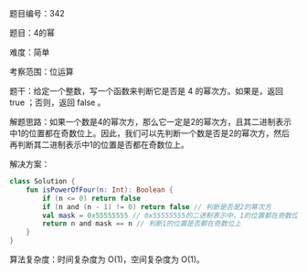 题目编号：342

题目：4的幂

难度：简单

考察范围：位运算

题干：给定一个整数，写一个函数来判断它是否是 4 的幂次方。如果是，返回 true ；否则，返回 false 。

解题思路：如果一个数是4的幂次方，那么它一定是2的幂次方，且其二进制表示中1的位置都在奇数位上。因此，我们可以先判断一个数是否是2的幂次方，然后再判断其二进制表示中1的位置是否都在奇数位上。

解决方案：

```kotlin
class Solution {
    fun isPowerOfFour(n: Int): Boolean {
        if (n <= 0) return false
        if (n and (n - 1) != 0) return false // 判断是否是2的幂次方
        val mask = 0x55555555 // 0x55555555的二进制表示中，1的位置都在奇数位上
        return n and mask == n // 判断1的位置是否都在奇数位上
    }
}
```

算法复杂度：时间复杂度为 O(1)，空间复杂度为 O(1)。
